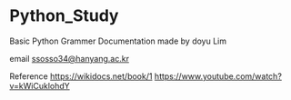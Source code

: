 # Python_Study

Basic Python Grammer Documentation made by doyu Lim


email
  ssosso34@hanyang.ac.kr


Reference
  https://wikidocs.net/book/1
  https://www.youtube.com/watch?v=kWiCuklohdY
